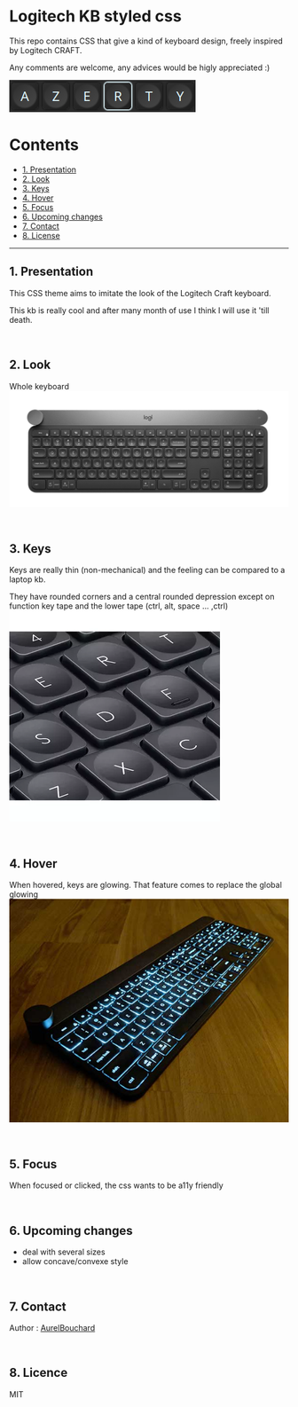 # Logitech KB styled css

This repo contains CSS that give a kind of keyboard design, freely inspired by Logitech CRAFT.

Any comments are welcome, any advices would be higly appreciated :)

![Project GIF Demo](azerty.png)

Contents
========

 * [1. Presentation](#presentation)
 * [2. Look](#look)
 * [3. Keys](#keys)
 * [4. Hover](#hover)
 * [5. Focus](#focus)
 * [6. Upcoming changes](#upcoming)
 * [7. Contact](#contact)
 * [8. License](#license)

------------

<a name="presentation"></a>
## 1. Presentation

This CSS theme aims to imitate the look of the Logitech Craft keyboard.

This kb is really cool and after many month of use I think I will use it 'till death.


<br />


<a name="look"></a>
## 2. Look

Whole keyboard 
![Craft keyboard](high-res-craft-topdown.jpg)

<br />


<a name="keys"></a>
## 3. Keys

Keys are really thin (non-mechanical) and the feeling can be compared to a laptop kb.

They have rounded corners and a central rounded depression except on function key tape and the lower tape (ctrl, alt, space ... ,ctrl)
![Craft keys](CRAFTskeys.webp)


<br />


<a name="hover"></a>
## 4. Hover

When hovered, keys are glowing. That feature comes to replace the global glowing 
![Glowing](glowin-craft-kb.jpg)


<br />


<a name="focus"></a>
## 5. Focus

When focused or clicked, the css wants to be a11y friendly

<br />


<a name="upcoming"></a>
## 6. Upcoming changes
+ deal with several sizes
+ allow concave/convexe style


<br />


<a name="contact"></a>
## 7. Contact
Author : [AurelBouchard](mailto:au.bouchard@gmail.com)


<br />


<a name="licence"></a>
## 8. Licence
MIT

